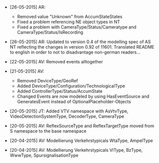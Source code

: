 * [26-05-2015] AR: 
  * Removed value "Unknown" from AccumStateStates 
  * Fixed a problem referencing NE object types in NT
  * Fixed a problem with CameraType/Status/Cameratype and CameraType/Status/IsRecording 
* [26-05-2015] AR: Updated to version 0.4 of the modelling spec of AS NT reflecting the changes in version 0.92 of 11601. Translated README to english in order to not to disadvantage non-german readers...
* [22-05-2015] AV: Removed events alltogether
* [21-05-2015] AV:
  * Removed DeviceType/GeoRef 
  * Added DeviceType/Configuration/TechnologicalType
  * Added ControllerType/Status/AccumState
  * Changed Events are now modeled by using HasEventSource and GeneratesEvent instead of OptionalPlaceholder-Objects

* [20-05-2015] JT: Added VTV namespace with AsVtvType, VideoDetectionSystemType, DecoderType, CameraType
* [20-05-2015] AV: ReflexSourceType and ReflexTargetType moved from S namespace to the base namespace
* [20-04-2015] AV: Modellierung Verkehrstypicals WtaType, AmpelType
* [20-04-2015] AV: Modellierung Verkehrstypicals VlType, BzType, WwwType, SpursignalisationType
